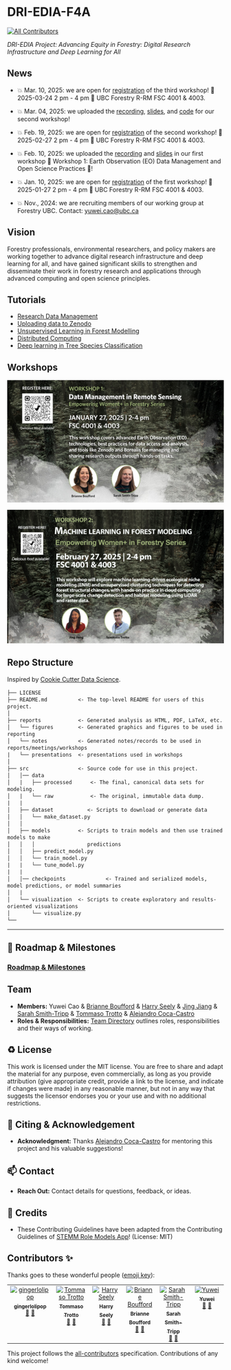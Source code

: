 # DRI-EDIA-F4A
<!-- ALL-CONTRIBUTORS-BADGE:START - Do not remove or modify this section -->
[![All Contributors](https://img.shields.io/badge/all_contributors-4-orange.svg?style=flat-square)](#contributors-)
<!-- ALL-CONTRIBUTORS-BADGE:END -->

*DRI-EDIA Project: Advancing Equity in Forestry: Digital Research Infrastructure and Deep Learning for All*

## News
-  :boom: Mar. 10, 2025: we are open for [registration](https://ubc.ca1.qualtrics.com/jfe/form/SV_0TEE9rR6BKyiuou) of the third workshop! 📆 2025-03-24 2 pm - 4 pm 📍 UBC Forestry R-RM FSC 4001 & 4003.
-  :boom: Mar. 04, 2025: we uploaded the [recording](https://youtu.be/ak4Y0czZn2w), [slides](./reports/workshops/workshop-2/README.md), and [code](./src/workshop2/README.md) for our second workshop!
-  :boom: Feb. 19, 2025: we are open for [registration]([https://ubc.ca1.qualtrics.com/jfe/form/SV_dnWsUSt5200JECa]) of the second workshop! 📆 2025-02-27 2 pm - 4 pm 📍 UBC Forestry R-RM FSC 4001 & 4003.
-  :boom: Feb. 10, 2025: we uploaded the [recording](https://lnkd.in/dTnGpGDu) and [slides](https://doi.org/10.5281/zenodo.14624629) in our first workshop 🌟 Workshop 1: Earth Observation (EO) Data Management and Open Science Practices 🌟! 

-  :boom: Jan. 10, 2025: we are open for [registration](https://ubc.ca1.qualtrics.com/jfe/form/SV_dnWsUSt5200JECa) of the first workshop! 📆 2025-01-27 2 pm - 4 pm 📍 UBC Forestry R-RM FSC 4001 & 4003.

-  :boom: Nov., 2024: we are recruiting members of our working group at Forestry UBC. Contact: yuwei.cao@ubc.ca 


## Vision

Forestry professionals, environmental researchers, and policy makers are working together to advance digital research infrastructure and deep learning for all, and have gained significant skills to strengthen and disseminate their work in forestry research and applications through advanced computing and open science principles.

## Tutorials

- [Research Data Management](https://doi.org/10.5281/zenodo.14624629)
- [Uploading data to Zenodo](https://yuwei-cao-git.github.io/DRI-EDIA-F4A/reports/workshops/workshop-1/UploadingZenodo.html)
- [Unsupervised Learning in Forest Modelling](https://yuwei-cao-git.github.io/DRI-EDIA-F4A/src/workshop2/python/html/unsupervised_learning.html)
- [Distributed Computing](https://yuwei-cao-git.github.io/DRI-EDIA-F4A/src/workshop2/python/html/distributed.html)
- [Deep learning in Tree Species Classification](https://yuwei-cao-git.github.io/DRI-EDIA-F4A/src/tree_species_classification/tree_species_classification.html)

## Workshops

[![Workshop 1 - Earth Observation (EO) Data Management and Open Science Practices](./reports/figures/workshop1_tv.jpg)](https://youtu.be/QRvA-ZVUWdM&t=1s)

[![Workshop 2 - Machine Learning in Forest Modelling](./reports/figures/workshop2-tv.jpg)](https://www.youtube.com/watch?v=ak4Y0czZn2w&t=5s)

## Repo Structure

Inspired by [Cookie Cutter Data Science](https://github.com/drivendata/cookiecutter-data-science).

```
├── LICENSE
├── README.md          <- The top-level README for users of this project.
│
├── reports            <- Generated analysis as HTML, PDF, LaTeX, etc.
│   └── figures        <- Generated graphics and figures to be used in reporting
│   └── notes          <- Generated notes/records to be used in reports/meetings/workshops
|   └── presentations  <- presentations used in workshops
│
├── src                <- Source code for use in this project.
│   │── data
│   |   ├── processed      <- The final, canonical data sets for modeling.
│   |   └── raw            <- The original, immutable data dump.
|   |
│   ├── dataset           <- Scripts to download or generate data
│   │   └── make_dataset.py
│   │
│   ├── models         <- Scripts to train models and then use trained models to make
│   │   │                 predictions
│   │   ├── predict_model.py
│   │   └── train_model.py
|   |   └── tune_model.py
|   |
│   │── checkpoints             <- Trained and serialized models, model predictions, or model summaries
│   |
│   └── visualization  <- Scripts to create exploratory and results-oriented visualizations
│       └── visualize.py
└──
```
---

## 🎯 Roadmap & Milestones

### [Roadmap & Milestones](../../issues/3)

## Team

- **Members:** Yuwei Cao & [Brianne Boufford](https://github.com/brianneboufford) & [Harry Seely](https://github.com/harryseely) & [Jing Jiang](https://jingjiangmodels.github.io/) & [Sarah Smith-Tripp](https://sarahsmithtripp.github.io/) & [Tommaso Trotto](https://github.com/ttrotto) & [Alejandro Coca-Castro](https://github.com/acocac) 
- **Roles & Responsibilities:** [Team Directory](./MeetTheTeam.md) outlines roles, responsibilities and their ways of working.

## ♻️ License

This work is licensed under the MIT license. You are free to share and adapt the material for any purpose, even commercially, as long as you provide attribution (give appropriate credit, provide a link to the license, and indicate if changes were made) in any reasonable manner, but not in any way that suggests the licensor endorses you or your use and with no additional restrictions.

## 🤝 Citing & Acknowledgement

- **Acknowledgment:** Thanks [Alejandro Coca-Castro](https://github.com/acocac) for mentoring this project and his valuable suggestions!

## 📫 Contact

- **Reach Out:** Contact details for questions, feedback, or ideas.

## 🤝 Credits
- These Contributing Guidelines have been adapted from the Contributing Guidelines of [STEMM Role Models App](https://github.com/KirstieJane/STEMMRoleModels/tree/gh-pages)! (License: MIT)

## Contributors ✨

Thanks goes to these wonderful people ([emoji key](https://allcontributors.org/docs/en/emoji-key)):
<!-- ALL-CONTRIBUTORS-LIST:START - Do not remove or modify this section -->
<!-- prettier-ignore-start -->
<!-- markdownlint-disable -->
<table>
  <tbody>
    <tr>
      <td align="center" valign="top" width="14.28%"><a href="https://github.com/gingerlolipop"><img src="https://avatars.githubusercontent.com/u/13397637?v=4?s=100" width="100px;" alt="gingerlolipop"/><br /><sub><b>gingerlolipop</b></sub></a><br /><a href="#design-gingerlolipop" title="Design">🎨</a> <a href="https://github.com/yuwei-cao-git/DRI-EDIA-F4A/commits?author=gingerlolipop" title="Documentation">📖</a></td>
      <td align="center" valign="top" width="14.28%"><a href="https://github.com/ttrotto"><img src="https://avatars.githubusercontent.com/u/58608112?v=4?s=100" width="100px;" alt="Tommaso Trotto"/><br /><sub><b>Tommaso Trotto</b></sub></a><br /><a href="#design-ttrotto" title="Design">🎨</a> <a href="https://github.com/yuwei-cao-git/DRI-EDIA-F4A/commits?author=ttrotto" title="Documentation">📖</a></td>
      <td align="center" valign="top" width="14.28%"><a href="https://harryseely.github.io"><img src="https://avatars.githubusercontent.com/u/96886876?v=4?s=100" width="100px;" alt="Harry Seely"/><br /><sub><b>Harry Seely</b></sub></a><br /><a href="#design-harryseely" title="Design">🎨</a> <a href="https://github.com/yuwei-cao-git/DRI-EDIA-F4A/commits?author=harryseely" title="Documentation">📖</a></td>
      <td align="center" valign="top" width="14.28%"><a href="https://github.com/brianneboufford"><img src="https://avatars.githubusercontent.com/u/97699574?v=4?s=100" width="100px;" alt="Brianne Boufford "/><br /><sub><b>Brianne Boufford </b></sub></a><br /><a href="#design-brianneboufford" title="Design">🎨</a> <a href="https://github.com/yuwei-cao-git/DRI-EDIA-F4A/commits?author=brianneboufford" title="Documentation">📖</a></td>
      <td align="center" valign="top" width="14.28%"><a href="https://sarahsmithtripp.github.io/"><img src="https://avatars.githubusercontent.com/u/60204895?v=4?s=100" width="100px;" alt="Sarah Smith-Tripp"/><br /><sub><b>Sarah Smith-Tripp</b></sub></a><br /><a href="#design-sarahsmithtripp" title="Design">🎨</a> <a href="https://github.com/yuwei-cao-git/DRI-EDIA-F4A/commits?author=sarahsmithtripp" title="Documentation">📖</a></td>
      <td align="center" valign="top" width="14.28%"><a href="https://github.com/yuwei-cao-git"><img src="https://avatars.githubusercontent.com/u/8380284?v=4?s=100" width="100px;" alt="Yuwei"/><br /><sub><b>Yuwei</b></sub></a><br /><a href="#design-yuwei-cao-git" title="Design">🎨</a> <a href="https://github.com/yuwei-cao-git/DRI-EDIA-F4A/commits?author=yuwei-cao-git" title="Documentation">📖</a></td>
    </tr>
  </tbody>
</table>

<!-- markdownlint-restore -->
<!-- prettier-ignore-end -->

<!-- ALL-CONTRIBUTORS-LIST:END -->

This project follows the [all-contributors](https://github.com/all-contributors/all-contributors) specification. Contributions of any kind welcome!
